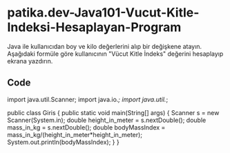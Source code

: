 # patika.dev-Java101-Vucut-Kitle-Indeksi-Hesaplayan-Program
Java ile kullanıcıdan boy ve kilo değerlerini alıp bir değişkene atayın. Aşağıdaki formüle göre kullanıcının "Vücut Kitle İndeks" değerini hesaplayıp ekrana yazdırın.
## Code
import java.util.Scanner;
import java.io.*;
import java.util.*;

public class Giris
{
    public static void main(String[] args) {
        Scanner s = new Scanner(System.in);
        double height_in_meter = s.nextDouble();
        double mass_in_kg = s.nextDouble();
        double bodyMassIndex = mass_in_kg/(height_in_meter*height_in_meter);
        System.out.println(bodyMassIndex);
    }
}
